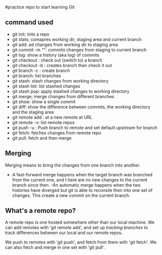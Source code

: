 
#practice repo to start learning Git

## command used
- git init: inits a repo
- git stats; comapres working dir, staging area and current branch
- git add: ad changes from working dir to staging area
- git commit -m "<message>": commits changes from staging to current branch
- git log: show a history (aka log) of commits
- git checkout <branch name>: check out (switch to) a branch 
- git checkout -b <new branch> : creates branch then check it out
- git branch -c <branch name>:  create branch
- git branch: list branches
- git stash: stash changes from working directory
- git stash list: list stashed changes
- git stash pop: apply stashed changes to working directory
- git merge; merge changes from different branches
- git show: show a single commit
- git diff: show the difference between commits, the working directory and the staging area
- git remote add <remote> <url>: at a new remote at URL
- git remote -v: list remote repos
- git push -u <remote> <branch>: Push branch to remote and set default upstream for branch
- git fetch: fetches changes from remote repo
- git pull: fetch and then merge


## Merging
Merging means to bring the changes from one branch into another.

- A fast-forward merge happens when the target branch was branched from the current one, and t here are no new changes to the current branch since then.
-An automatic merge happens when the two histories have diverged but git is able to reconsile then into one set of changes.  This create a new commit on the current branch.

## What's a remote repo?

A remote repo is one hosted somewhere other than our local machine.  We can add remotes with 'git remote add', and set up *tracking branches* to track differences between our local and our remote repos.

We push to remotes with 'git push', and fetch from them with 'git fetch'.  We can also fetch and merge in one set with 'git pull'.
